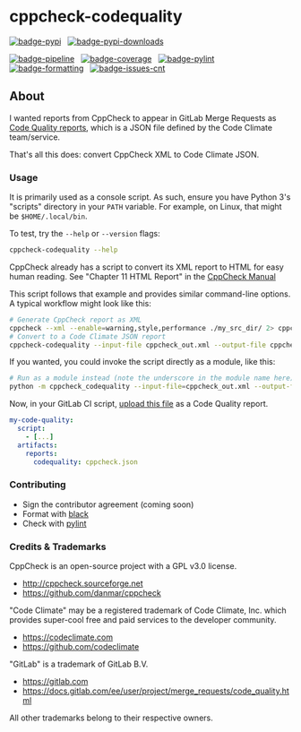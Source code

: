 # cppcheck-codequality

[![badge-pypi](https://img.shields.io/pypi/v/cppcheck-codequality.svg?logo=pypi)](https://pypi.python.org/pypi/cppcheck-codequality/)
&nbsp;
[![badge-pypi-downloads](https://img.shields.io/pypi/dm/cppcheck-codequality)](https://pypi.org/project/cppcheck-codequality/)


[![badge-pipeline](https://gitlab.com/ahogen/cppcheck-codequality/badges/main/pipeline.svg)](https://gitlab.com/ahogen/cppcheck-codequality/-/pipelines?scope=branches)
&nbsp;
[![badge-coverage](https://gitlab.com/ahogen/cppcheck-codequality/badges/main/coverage.svg)](https://gitlab.com/ahogen/cppcheck-codequality/-/pipelines?scope=branches)
&nbsp;
[![badge-pylint](https://gitlab.com/ahogen/cppcheck-codequality/-/jobs/artifacts/main/raw/badge.svg?job=pylint)](https://gitlab.com/ahogen/cppcheck-codequality/-/pipelines?scope=branches)
&nbsp;
[![badge-formatting](https://gitlab.com/ahogen/cppcheck-codequality/-/jobs/artifacts/main/raw/badge.svg?job=format_black)](https://gitlab.com/ahogen/cppcheck-codequality/-/pipelines?scope=branches)
&nbsp;
[![badge-issues-cnt](https://img.shields.io/badge/dynamic/json?label=issues&query=statistics.counts.opened&url=https%3A%2F%2Fgitlab.com%2Fapi%2Fv4%2Fprojects%2F19114200%2Fissues_statistics%3Fscope%3Dall)](https://gitlab.com/ahogen/cppcheck-codequality/-/issues)


## About

I wanted reports from CppCheck to appear in GitLab Merge Requests as [Code
Quality reports](https://docs.gitlab.com/ee/user/project/merge_requests/code_quality.html#implementing-a-custom-tool),
which is a JSON file defined by the Code Climate team/service.

That's all this does: convert CppCheck XML to Code Climate JSON.

### Usage

It is primarily used as a console script. As such, ensure you have Python 3's "scripts" directory in your `PATH` variable.
For example, on Linux, that might be `$HOME/.local/bin`.

To test, try the `--help` or `--version` flags:
```bash
cppcheck-codequality --help
```

CppCheck already has a script to convert its XML report to HTML for easy
human reading. See "Chapter 11 HTML Report" in the [CppCheck Manual](http://cppcheck.sourceforge.net/manual.pdf)

This script follows that example and provides similar command-line options.
A typical workflow might look like this:

```bash
# Generate CppCheck report as XML
cppcheck --xml --enable=warning,style,performance ./my_src_dir/ 2> cppcheck_out.xml
# Convert to a Code Climate JSON report
cppcheck-codequality --input-file cppcheck_out.xml --output-file cppcheck.json
```

If you wanted, you could invoke the script directly as a module, like this:

```bash
# Run as a module instead (note the underscore in the module name here)
python -m cppcheck_codequality --input-file=cppcheck_out.xml --output-file=cppcheck.json
```

Now, in your GitLab CI script, [upload this file](https://docs.gitlab.com/ee/ci/pipelines/job_artifacts.html#artifactsreportscodequality)
as a Code Quality report.

```yaml
my-code-quality:
  script:
    - [...]
  artifacts:
    reports:
      codequality: cppcheck.json
```

### Contributing

* Sign the contributor agreement (coming soon)
* Format with [black](https://pypi.org/project/black/)
* Check with [pylint](https://pypi.org/project/pylint/)

### Credits & Trademarks

CppCheck is an open-source project with a GPL v3.0 license.
* http://cppcheck.sourceforge.net
* https://github.com/danmar/cppcheck

"Code Climate" may be a registered trademark of Code Climate, Inc. which provides
super-cool free and paid services to the developer community.
* https://codeclimate.com
* https://github.com/codeclimate

"GitLab" is a trademark of GitLab B.V.
* https://gitlab.com
* https://docs.gitlab.com/ee/user/project/merge_requests/code_quality.html

All other trademarks belong to their respective owners.
